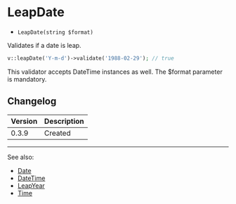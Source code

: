 # LeapDate

- `LeapDate(string $format)`

Validates if a date is leap.

```php
v::leapDate('Y-m-d')->validate('1988-02-29'); // true
```

This validator accepts DateTime instances as well. The $format
parameter is mandatory.

## Changelog

Version | Description
--------|-------------
  0.3.9 | Created

***
See also:

- [Date](Date.md)
- [DateTime](DateTime.md)
- [LeapYear](LeapYear.md)
- [Time](Time.md)
